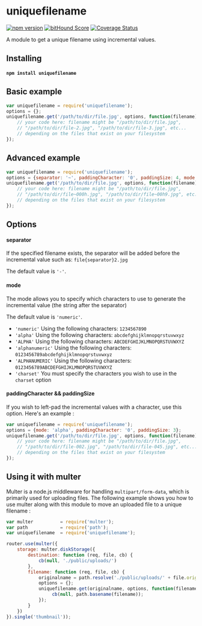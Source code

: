 # uniquefilename

[![npm version](https://badge.fury.io/js/uniquefilename.svg)](http://badge.fury.io/js/uniquefilename) 
[![bitHound Score](https://www.bithound.io/github/rundef/uniquefilename/badges/score.svg)](https://www.bithound.io/github/rundef/uniquefilename)
[![Coverage Status](https://coveralls.io/repos/rundef/uniquefilename/badge.svg?branch=master)](https://coveralls.io/r/rundef/uniquefilenamebranch=master)

A module to get a unique filename using incremental values.

## Installing

#### `npm install uniquefilename`


## Basic example

```javascript
var uniquefilename = require('uniquefilename');
options = {};
uniquefilename.get('/path/to/dir/file.jpg', options, function(filename) {
	// your code here: filename might be "/path/to/dir/file.jpg", 
	// "/path/to/dir/file-2.jpg", "/path/to/dir/file-3.jpg", etc...
	// depending on the files that exist on your filesystem
});
```

## Advanced example

```javascript
var uniquefilename = require('uniquefilename');
options = {separator: '~', paddingCharacter: '0', paddingSize: 4, mode: 'alphanumeric'};
uniquefilename.get('/path/to/dir/file.jpg', options, function(filename) {
	// your code here: filename might be "/path/to/dir/file.jpg", 
	// "/path/to/dir/file~000h.jpg", "/path/to/dir/file~00h9.jpg", etc...
	// depending on the files that exist on your filesystem
});
```

## Options

#### separator

If the specified filename exists, the separator will be added before the incremental value such as: `file{separator}2.jpg`

The default value is `'-'`.

#### mode

The mode allows you to specify which characters to use to generate the incremental value (the string after the separator)

The default value is `'numeric'`.

  - `'numeric'` Using the following characters: `1234567890`
  - `'alpha'` Using the following characters: `abcdefghijklmnopqrstuvwxyz`
  - `'ALPHA'` Using the following characters: `ABCDEFGHIJKLMNOPQRSTUVWXYZ`
  - `'alphanumeric'` Using the following characters: `0123456789abcdefghijklmnopqrstuvwxyz`
  - `'ALPHANUMERIC'` Using the following characters: `0123456789ABCDEFGHIJKLMNOPQRSTUVWXYZ`
  - `'charset'` You must specify the characters you wish to use in the `charset` option

#### paddingCharacter && paddingSize

If you wish to left-pad the incremental values with a character, use this option.
Here's an example :

```javascript
var uniquefilename = require('uniquefilename');
options = {mode: 'alpha', paddingCharacter: '0', paddingSize: 3};
uniquefilename.get('/path/to/dir/file.jpg', options, function(filename) {
	// your code here: filename might be "/path/to/dir/file.jpg", 
	// "/path/to/dir/file-002.jpg", "/path/to/dir/file-045.jpg", etc...
	// depending on the files that exist on your filesystem
});
```

## Using it with multer

Multer is a node.js middleware for handling `multipart/form-data`, which is primarily used for uploading files.
The following example shows you how to use multer along with this module to move an uploaded file to a unique filename :

```javascript
var multer 			= require('multer');
var path 			= require('path');
var uniquefilename 	= require('uniquefilename');

router.use(multer({
	storage: multer.diskStorage({
		destination: function (req, file, cb) {
			cb(null, './public/uploads/')
		},
		filename: function (req, file, cb) {
			originalname = path.resolve('./public/uploads/' + file.originalname);
			options = {};
			uniquefilename.get(originalname, options, function(filename) {
				 cb(null, path.basename(filename));
			});
		}
	})
}).single('thumbnail'));
```